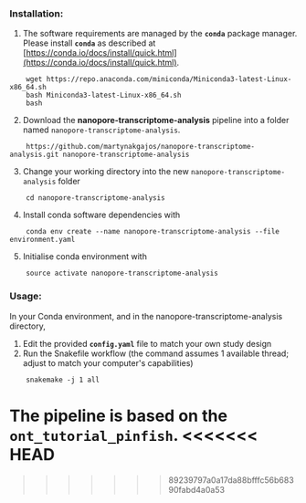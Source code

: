 ### Installation:

1. The software requirements are managed by the **`conda`** package manager. Please install **`conda`** as described at [https://conda.io/docs/install/quick.html](https://conda.io/docs/install/quick.html). 

```
    wget https://repo.anaconda.com/miniconda/Miniconda3-latest-Linux-x86_64.sh
    bash Miniconda3-latest-Linux-x86_64.sh
    bash
```
2. Download the **nanopore-transcriptome-analysis** pipeline into a folder named `nanopore-transcriptome-analysis`.  <!--  This tutorial requires the **`git-lfs`** large file support capabilities which should be installed through **`conda`** first.     conda install -c conda-forge git-lfs
    git lfs install --> 
```
    https://github.com/martynakgajos/nanopore-transcriptome-analysis.git nanopore-transcriptome-analysis
```
3. Change your working directory into the new `nanopore-transcriptome-analysis` folder
```
    cd nanopore-transcriptome-analysis
```
4. Install conda software dependencies with
```
    conda env create --name nanopore-transcriptome-analysis --file environment.yaml
```
5. Initialise conda environment with 
```
    source activate nanopore-transcriptome-analysis
```

### Usage: 

In your Conda environment, and in the nanopore-transcriptome-analysis directory,

1. Edit the provided **`config.yaml`** file to match your own study design
2. Run the Snakefile workflow (the command assumes 1 available thread; adjust to match your computer's capabilities)
```
    snakemake -j 1 all
```

The pipeline is based on the **`ont_tutorial_pinfish`**.
<<<<<<< HEAD
=======

>>>>>>> 89239797a0a17da88bfffc56b68390fabd4a0a53
